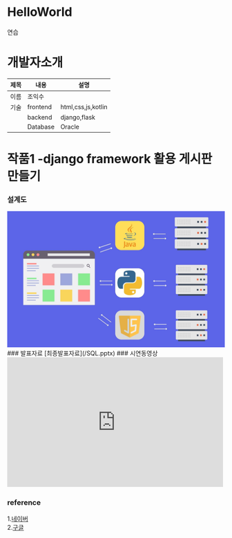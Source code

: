 # HelloWorld
연습
# 개발자소개
|제목|내용|설명|
|------|---|---|
|이름|조익수||
|기술|frontend|html,css,js,kotlin|
|    |backend|django,flask|
|    |Database|Oracle|
# 작품1 -django framework 활용 게시판 만들기
### 설계도
<img src = "back.jpg"/>
### 발표자료
[최종발표자료](/SQL.pptx)
### 시연동영상
<iframe width="500" height="300" src="https://www.youtube.com/embed/Rw64bItJzbY?list=RDRw64bItJzbY" title="[최신가요 실시간 인기차트] 2025년 7월 22일 4주차, 멜론차트 X, 종합차트, 노래모음 KPOP 플레이리스트" frameborder="0" allow="accelerometer; autoplay; clipboard-write; encrypted-media; gyroscope; picture-in-picture; web-share" referrerpolicy="strict-origin-when-cross-origin" allowfullscreen></iframe>

### reference
1.[네이버](https://www.naver.com) <br>
2.[구글](https://www.google.com)  <br>

